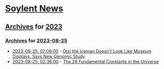 # [Soylent News](../../../README.md)

## [Archives](../../index.md) for [2023](../index.md)

### [Archives](../../index.md) for [2023-08-25](index.md)

* [2023-08-25, 07:09:00](https://soylentnews.org/article.pl?sid=23/08/23/1116233&from=rss) - [Ötzi the Iceman Doesn't Look Like Museum Displays, Says New Genomic Study](https://soylentnews.org/article.pl?sid=23/08/23/1116233&from=rss)
* [2023-08-25, 02:36:00](https://soylentnews.org/article.pl?sid=23/08/24/0037245&from=rss) - [The 26 Fundamental Constants in the Universe](https://soylentnews.org/article.pl?sid=23/08/24/0037245&from=rss)
